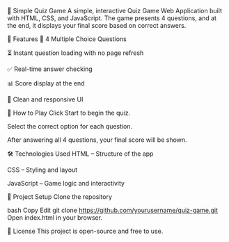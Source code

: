 🎯 Simple Quiz Game
A simple, interactive Quiz Game Web Application built with HTML, CSS, and JavaScript. The game presents 4 questions, and at the end, it displays your final score based on correct answers.

📌 Features
📝 4 Multiple Choice Questions

⏳ Instant question loading with no page refresh

✅ Real-time answer checking

📊 Score display at the end

🎨 Clean and responsive UI

🚀 How to Play
Click Start to begin the quiz.

Select the correct option for each question.

After answering all 4 questions, your final score will be shown.

🛠️ Technologies Used
HTML – Structure of the app

CSS – Styling and layout

JavaScript – Game logic and interactivity

📂 Project Setup
Clone the repository

bash
Copy
Edit
git clone https://github.com/yourusername/quiz-game.git
Open index.html in your browser.



📜 License
This project is open-source and free to use.
